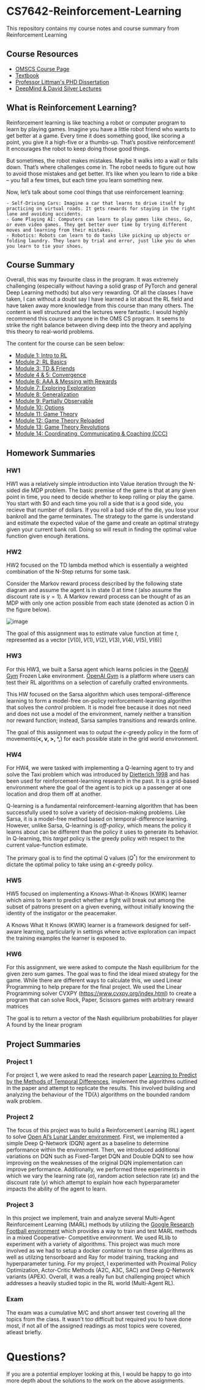 # CS7642-Reinforcement-Learning
This repository contains my course notes and course summary from Reinforcement Learning

## Course Resources
- [OMSCS Course Page](https://omscs.gatech.edu/cs-7642-reinforcement-learning)
- [Textbook](https://www.andrew.cmu.edu/course/10-703/textbook/BartoSutton.pdf)
- [Professor Littman's PHD Dissertation](https://ics.uci.edu/~dechter/courses/ics-295/winter-2018/papers/littman1.pdf)
- [DeepMind & David Silver Lectures](https://www.youtube.com/playlist?list=PLqYmG7hTraZDM-OYHWgPebj2MfCFzFObQ)

## What is Reinforcement Learning?
Reinforcement learning is like teaching a robot or computer program to learn by playing games. Imagine you have a little robot friend who wants to get better at a game. Every time it does something good, like scoring a point, you give it a high-five or a thumbs-up. That’s positive reinforcement! It encourages the robot to keep doing those good things.

But sometimes, the robot makes mistakes. Maybe it walks into a wall or falls down. That’s where challenges come in. The robot needs to figure out how to avoid those mistakes and get better. It’s like when you learn to ride a bike – you fall a few times, but each time you learn something new.

Now, let’s talk about some cool things that use reinforcement learning:

    - Self-Driving Cars: Imagine a car that learns to drive itself by practicing on virtual roads. It gets rewards for staying in the right lane and avoiding accidents.
    - Game Playing AI: Computers can learn to play games like chess, Go, or even video games. They get better over time by trying different moves and learning from their mistakes.
    - Robotics: Robots can learn to do tasks like picking up objects or folding laundry. They learn by trial and error, just like you do when you learn to tie your shoes.


## Course Summary

Overall, this was my favourite class in the program. It was extremely challenging (especially without having a solid grasp of PyTorch and general Deep Learning methods) but also very rewarding. Of all the classes I have taken, I can without a doubt say I have learned a lot about the RL field and have taken away more knowledge from this course than many others. The content is well structured and the lectures were fantastic. I would highly recommend this course to anyone in the OMS CS program. It seems to strike the right balance between diving deep into the theory and applying this theory to real-world problems.

The content for the course can be seen below:

- [Module 1: Intro to RL](./Module%201%20Intro%20to%20RL/Module%201%20Intro%20to%20RL.md)
- [Module 2: RL Basics](./Module%202%20RL%20Basics/Week%202%20RL%20Basics.md)
- [Module 3: TD & Friends](./Module%203%20TD%20&%20Friends/Week%203%20TD%20&%20Friends.md)
- [Module 4 & 5: Convergence](./Module%204%20&%205%20Convergence/Weeks%204%20&%205%20Convergence.md)
- [Module 6: AAA & Messing with Rewards](./Module%206%20AAA%20&%20Messing%20with%20Rewards/Week%206%20AAA%20&%20Messing%20with%20Rewards.md)
- [Module 7: Exploring Exploration](./Module%207%20Exploring%20Exploration/Week%207%20Exploring%20Exploration%20.md)
- [Module 8: Generalization](./Module%208%20Generalization/Week%208%20Generalization.md)
- [Module 9: Partially Observable ](./Module%209%20Partially%20Observable%20MDPs/Week%209%20POMDP’s.md)
- [Module 10: Options](./Module%2010%20Options/Week%2010%20Options.md)
- [Module 11: Game Theory](./Module%2011%20Game%20Theory%20/Week%2012%20Game%20Theory.md)
- [Module 12: Game Theory Reloaded](./Module%2012%20Game%20Theory%20Reloaded/)
- [Module 13: Game Theory Revolutions](./Module%2013%20Game%20Theory%20Revolutions/Week%2014%20Game%20Theory%20Revolutions.md)
- [Module 14: Coordinating, Communicating & Coaching (CCC)](./Module%2014%20Coordinating,%20Communicating%20&%20Coaching%20(CCC)/Week%2015%20Coordinating,%20Communicating%20&%20Coaching%20(CCC).md)


## Homework Summaries

### HW1
HW1 was a relatively simple introduction into Value iteration through the N-sided die MDP problem. The basic premise of the game is that at any given point in time, you need to decide whether to keep rolling or play the game. You start with $0 and each time you roll a side that is a good side, you recieve that number of dollars. If you roll a bad side of the die, you lose your bankroll and the game terminates. The strategy to the game is understand and estimate the expected value of the game and create an optimal strategy given your current bank roll. Doing so will result in finding the optimal value function given enough iterations.

### HW2
HW2 focused on the TD lambda method which is essentially a weighted combination of the N-Step returns for some task.

Consider the Markov reward process described by the following state diagram and assume the agent is in state $0$ at time $t$ (also assume the discount rate is $\gamma=1$). A Markov reward process can be thought of as an MDP with only one action possible from each state (denoted as action $0$ in
the figure below).

![image](https://d1b10bmlvqabco.cloudfront.net/paste/jqmfo7d3watba/9e6fd83672f880704b8418728297fc077786c8907d87fec631601da9ff4c85ef/hw2.png)

The goal of this assignment was to estimate value function at time $t$, represented as a vector $[V(0), V(1), V(2), V(3), V(4), V(5), V(6)]$

### HW3
For this HW3, we built a Sarsa agent which learns policies in the [OpenAI Gym](http://gym.openai.com/docs/) Frozen Lake environment.  [OpenAI Gym](http://gym.openai.com/docs/) is a platform where users can test their RL algorithms on a selection of carefully crafted environments.

This HW focused on the Sarsa algorithm which uses temporal-difference learning to form a model-free on-policy reinforcement-learning algorithm that solves the *control* problem. It is model free because it does not need and does not use a model of the environment, namely neither a transition nor reward function; instead, Sarsa samples transitions and rewards online.

The goal of this assignment was to output the $\epsilon$-greedy policy in the form of movements(**<, v, >, ^,**) for each possible state in the grid world environment.

### HW4
For HW4, we were tasked with implementing a Q-learning agent to try and solve the Taxi problem which was introduced by [Dietterich 1998](https://www.jair.org/index.php/jair/article/download/10266/24463) and has been used for reinforcement-learning research in the past.  It is a grid-based environment where the goal of the agent is to pick up a passenger at one location and drop them off at another.

Q-learning is a fundamental reinforcement-learning algorithm that has been successfully used to solve a variety of  decision-making  problems.   Like  Sarsa,  it  is  a  model-free  method  based  on  temporal-difference  learning. However, unlike Sarsa, Q-learning is *off-policy*, which means the policy it learns about can be different than the policy it uses to generate its behavior.  In Q-learning, this *target* policy is the greedy policy with respect to the current value-function estimate.

The primary goal is to find the optimal Q values ($Q^*$) for the environment to dictate the optimal policy to take using an $\epsilon$-greedy policy.

### HW5
HW5 focused on implementing a Knows-What-It-Knows (KWIK) learner which aims to learn to predict whether a fight will break out among the subset of patrons present on a given evening, without initially knowing the identity of the instigator or the peacemaker.

A Knows What It Knows (KWIK) learner is a framework designed for self-aware learning, particularly in settings where active exploration can impact the training examples the learner is exposed to.

### HW6
For this assignment, we were asked to compute the Nash equilibrium for the given zero sum games. The goal was to find the ideal mixed strategy for the game. While there are different ways to calculate this, we used Linear Programming to help prepare for the final project. We used the Linear Programming solver CVXPY (<https://www.cvxpy.org/index.html>) to create a program that can solve Rock, Paper, Scissors games with arbitrary reward matrices

The goal is to return a vector of the Nash equilibrium probabilities for player A found by the linear program

## Project Summaries

### Project 1
For project 1, we were asked to read the research paper [Learning to Predict by the Methods of Temporal Differences](http://incompleteideas.net/papers/sutton-88-with-erratum.pdf), implement the algorithms outlined in the paper and attempt to replicate the results. This involved building and analyzing the behaviour of the TD($\lambda$) algorithms on the bounded random walk problem.

### Project 2
The focus of this project was to build a Reinforcement Learning (RL) agent to solve [Open AI’s Lunar Lander environment](https://gymnasium.farama.org/). First, we implemented a simple Deep Q-Network (DQN) agent as a baseline to determine performance within the environment. Then, we introduced additional variations on DQN such as Fixed-Target DQN and Double DQN to see how improving on the weaknesses of the original DQN implementation can improve performance. Additionally, we performed three experiments in which we vary the learning rate ($α$), random action selection rate ($ε$) and the discount rate ($γ$) which attempt to explain how each hyperparameter impacts the ability of the agent to learn.

### Project 3
In this project we implement, train and analyze several Multi-Agent Reinforcement Learning (MARL) methods by utilizing the [Google Research Football environment](https://github.com/google-research/football) which provides a way to train and test MARL methods in a mixed Cooperative- Competitive environment. We used RLlib to experiment with a variety of algorithms. This project was much more involved as we had to setup a docker container to run these algorithms as well as utilzing tensorboard and Ray for model training, tracking and hyperparameter tuning. For my project, I experimented with Proximal Policy Optimization, Actor-Critic Methods (A2C, A3C, SAC) and Deep Q-Network variants (APEX). Overall, it was a really fun but challenging project which addresses a heavily studied topic in the RL world (Multi-Agent RL).

### Exam
The exam was a cumulative M/C and short answer test covering all the topics from the class. It wasn't too difficult but required you to have done most, if not all of the assigned readings as most topics were covered, atleast briefly.


# Questions?

If you are a potential employer looking at this, I would be happy to go into more depth about the solutions to the work on the above assignments.
